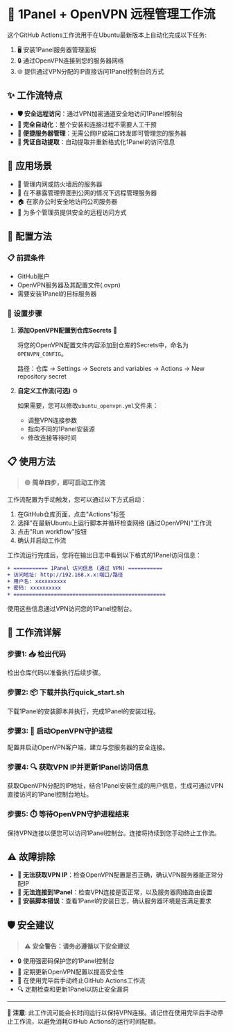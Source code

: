 # 🚀 1Panel + OpenVPN 远程管理工作流

这个GitHub Actions工作流用于在Ubuntu最新版本上自动化完成以下任务:

1. 🖥️ 安装1Panel服务器管理面板
2. 🔒 通过OpenVPN连接到您的服务器网络
3. 🌐 提供通过VPN分配的IP直接访问1Panel控制台的方式

## ✨ 工作流特点

- **🛡️ 安全远程访问**：通过VPN加密通道安全地访问1Panel控制台
- **🤖 完全自动化**：整个安装和连接过程不需要人工干预
- **🔌 便捷服务器管理**：无需公网IP或端口转发即可管理您的服务器
- **🔑 凭证自动提取**：自动提取并重新格式化1Panel的访问信息

## 🎯 应用场景

- 🏢 管理内网或防火墙后的服务器
- 🛑 在不暴露管理界面到公网的情况下远程管理服务器
- 🏠 在家办公时安全地访问公司服务器
- 👥 为多个管理员提供安全的远程访问方式

## 🔧 配置方法

### 📋 前提条件

- GitHub账户
- OpenVPN服务器及其配置文件(.ovpn)
- 需要安装1Panel的目标服务器

### 📝 设置步骤

1. **添加OpenVPN配置到仓库Secrets** 🔐
   
   将您的OpenVPN配置文件内容添加到仓库的Secrets中，命名为`OPENVPN_CONFIG`。
   
   路径：仓库 → Settings → Secrets and variables → Actions → New repository secret

2. **自定义工作流(可选)** ⚙️

   如果需要，您可以修改`ubuntu_openvpn.yml`文件来：
   - 调整VPN连接参数
   - 指向不同的1Panel安装源
   - 修改连接等待时间

## 📋 使用方法

> 🟢 **简单四步，即可启动工作流**

工作流配置为手动触发，您可以通过以下方式启动：

1. 在GitHub仓库页面，点击"Actions"标签
2. 选择"在最新Ubuntu上运行脚本并循环检查网络 (通过OpenVPN)"工作流
3. 点击"Run workflow"按钮
4. 确认并启动工作流

工作流运行完成后，您将在输出日志中看到以下格式的1Panel访问信息：

```diff
+ =========== 1Panel 访问信息 (通过 VPN) ===========
+ 访问地址: http://192.168.x.x:端口/路径
+ 用户名: xxxxxxxxxx
+ 密码: xxxxxxxxxx
+ =================================================
```

使用这些信息通过VPN访问您的1Panel控制台。

## 🔄 工作流详解

### 步骤1: 📥 检出代码
检出仓库代码以准备执行后续步骤。

### 步骤2: 📦 下载并执行quick_start.sh
下载1Panel的安装脚本并执行，完成1Panel的安装过程。

### 步骤3: 🔌 启动OpenVPN守护进程
配置并启动OpenVPN客户端，建立与您服务器的安全连接。

### 步骤4: 🔍 获取VPN IP并更新1Panel访问信息
获取OpenVPN分配的IP地址，结合1Panel安装生成的用户信息，生成可通过VPN直接访问的1Panel控制台地址。

### 步骤5: ⏱️ 等待OpenVPN守护进程结束
保持VPN连接以便您可以访问1Panel控制台。连接将持续到您手动终止工作流。

## ⚠️ 故障排除

- **🔴 无法获取VPN IP**：检查OpenVPN配置是否正确，确认VPN服务器能正常分配IP
- **🔴 无法连接到1Panel**：检查VPN连接是否正常，以及服务器网络路由设置
- **🔴 安装脚本错误**：查看1Panel的安装日志，确认服务器环境是否满足要求

## 🛡️ 安全建议

> ⚠️ **安全警告：请务必遵循以下安全建议**

- 🔒 使用强密码保护您的1Panel控制台
- 🔄 定期更新OpenVPN配置以提高安全性
- 🛑 在使用完毕后手动终止GitHub Actions工作流
- 🔍 定期检查和更新1Panel以防止安全漏洞

---

**📢 注意**: 此工作流可能会长时间运行以保持VPN连接。请记住在使用完毕后手动停止工作流，以避免消耗GitHub Actions的运行时间配额。

